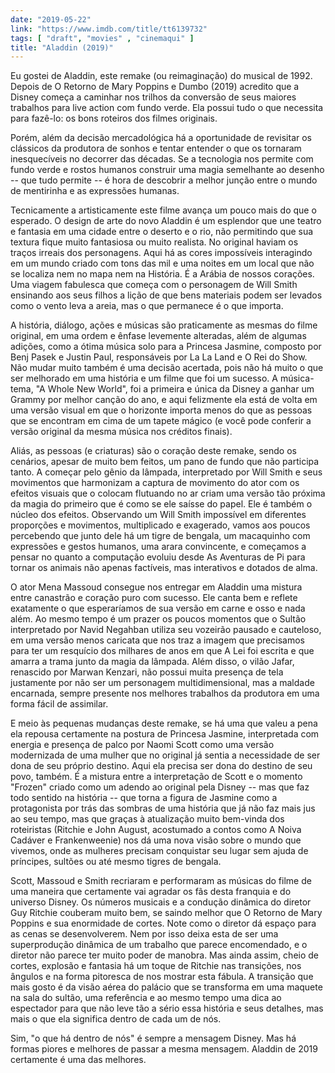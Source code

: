 ```yaml
---
date: "2019-05-22"
link: "https://www.imdb.com/title/tt6139732"
tags: [ "draft", "movies" , "cinemaqui" ]
title: "Aladdin (2019)"
---
```

Eu gostei de Aladdin, este remake (ou reimaginação) do musical de 1992. Depois de O Retorno de Mary Poppins e Dumbo (2019) acredito que a Disney começa a caminhar nos trilhos da conversão de seus maiores trabalhos para live action com fundo verde. Ela possui tudo o que necessita para fazê-lo: os bons roteiros dos filmes originais.

Porém, além da decisão mercadológica há a oportunidade de revisitar os clássicos da produtora de sonhos e tentar entender o que os tornaram inesquecíveis no decorrer das décadas. Se a tecnologia nos permite com fundo verde e rostos humanos construir uma magia semelhante ao desenho -- que tudo permite -- é hora de descobrir a melhor junção entre o mundo de mentirinha e as expressões humanas.

Tecnicamente a artisticamente este filme avança um pouco mais do que o esperado. O design de arte do novo Aladdin é um esplendor que une teatro e fantasia em uma cidade entre o deserto e o rio, não permitindo que sua textura fique muito fantasiosa ou muito realista. No original haviam os traços irreais dos personagens. Aqui há as cores impossíveis interagindo em um mundo criado com tons das mil e uma noites em um local que não se localiza nem no mapa nem na História. É a Arábia de nossos corações. Uma viagem fabulesca que começa com o personagem de Will Smith ensinando aos seus filhos a lição de que bens materiais podem ser levados como o vento leva a areia, mas o que permanece é o que importa.

A história, diálogo, ações e músicas são praticamente as mesmas do filme original, em uma ordem e ênfase levemente alteradas, além de algumas adições, como a ótima música solo para a Princesa Jasmine, composto por Benj Pasek e Justin Paul, responsáveis por La La Land e O Rei do Show. Não mudar muito também é uma decisão acertada, pois não há muito o que ser melhorado em uma história e um filme que foi um sucesso. A música-tema, "A Whole New World", foi a primeira e única da Disney a ganhar um Grammy por melhor canção do ano, e aqui felizmente ela está de volta em uma versão visual em que o horizonte importa menos do que as pessoas que se encontram em cima de um tapete mágico (e você pode conferir a versão original da mesma música nos créditos finais).

Aliás, as pessoas (e criaturas) são o coração deste remake, sendo os cenários, apesar de muito bem feitos, um pano de fundo que não participa tanto. A começar pelo gênio da lâmpada, interpretado por Will Smith e seus movimentos que harmonizam a captura de movimento do ator com os efeitos visuais que o colocam flutuando no ar criam uma versão tão próxima da magia do primeiro que é como se ele saísse do papel. Ele é também o núcleo dos efeitos. Observando um Will Smith impossível em diferentes proporções e movimentos, multiplicado e exagerado, vamos aos poucos percebendo que junto dele há um tigre de bengala, um macaquinho com expressões e gestos humanos, uma arara convincente, e começamos a pensar no quanto a computação evoluiu desde As Aventuras de Pi para tornar os animais não apenas factíveis, mas interativos e dotados de alma.

O ator Mena Massoud consegue nos entregar em Aladdin uma mistura entre canastrão e coração puro com sucesso. Ele canta bem e reflete exatamente o que esperaríamos de sua versão em carne e osso e nada além. Ao mesmo tempo é um prazer os poucos momentos que o Sultão interpretado por Navid Negahban utiliza seu vozeirão pausado e cauteloso, em uma versão menos caricata que nos traz a imagem que precisamos para ter um resquício dos milhares de anos em que A Lei foi escrita e que amarra a trama junto da magia da lâmpada. Além disso, o vilão Jafar, renascido por Marwan Kenzari, não possui muita presença de tela justamente por não ser um personagem multidimensional, mas a maldade encarnada, sempre presente nos melhores trabalhos da produtora em uma forma fácil de assimilar.

E meio às pequenas mudanças deste remake, se há uma que valeu a pena ela repousa certamente na postura de Princesa Jasmine, interpretada com energia e presença de palco por Naomi Scott como uma versão modernizada de uma mulher que no original já sentia a necessidade de ser dona de seu próprio destino. Aqui ela precisa ser dona do destino de seu povo, também. É a mistura entre a interpretação de Scott e o momento "Frozen" criado como um adendo ao original pela Disney -- mas que faz todo sentido na história -- que torna a figura de Jasmine como a protagonista por trás das sombras de uma história que já não faz mais jus ao seu tempo, mas que graças à atualização muito bem-vinda dos roteiristas (Ritchie e John August, acostumado a contos como A Noiva Cadáver e Frankenweenie) nos dá uma nova visão sobre o mundo que vivemos, onde as mulheres precisam conquistar seu lugar sem ajuda de príncipes, sultões ou até mesmo tigres de bengala.

Scott, Massoud e Smith recriaram e performaram as músicas do filme de uma maneira que certamente vai agradar os fãs desta franquia e do universo Disney. Os números musicais e a condução dinâmica do diretor Guy Ritchie couberam muito bem, se saindo melhor que O Retorno de Mary Poppins e sua enormidade de cortes. Note como o diretor dá espaço para as cenas se desenvolverem. Nem por isso deixa esta de ser uma superprodução dinâmica de um trabalho que parece encomendado, e o diretor não parece ter muito poder de manobra. Mas ainda assim, cheio de cortes, explosão e fantasia há um toque de Ritchie nas transições, nos ângulos e na forma pitoresca de nos mostrar esta fábula. A transição que mais gosto é da visão aérea do palácio que se transforma em uma maquete na sala do sultão, uma referência e ao mesmo tempo uma dica ao espectador para que não leve tão a sério essa história e seus detalhes, mas mais o que ela significa dentro de cada um de nós.

Sim, "o que há dentro de nós" é sempre a mensagem Disney. Mas há formas piores e melhores de passar a mesma mensagem. Aladdin de 2019 certamente é uma das melhores.
